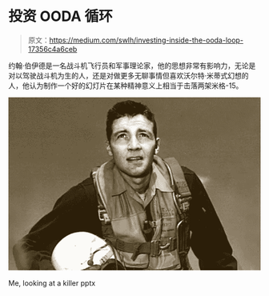 # 投资 OODA 循环

> 原文：<https://medium.com/swlh/investing-inside-the-ooda-loop-17356c4a6ceb>

约翰·伯伊德是一名战斗机飞行员和军事理论家，他的思想非常有影响力，无论是对以驾驶战斗机为生的人，还是对做更多无聊事情但喜欢沃尔特·米蒂式幻想的人，他认为制作一个好的幻灯片在某种精神意义上相当于击落两架米格-15。

![](img/d5562fc31699a4b09ca434221e82b055.png)

Me, looking at a killer pptx